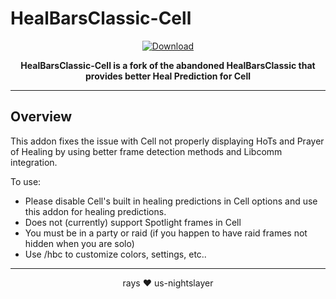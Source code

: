 # HealBarsClassic-Cell

<div align="center">

[![Download](https://img.shields.io/github/downloads/sbv29/HealBarsClassic-Cell/total?style=flat-square)](https://github.com/sbv29/HealBarsClassic-Cell/releases)

**HealBarsClassic-Cell is a fork of the abandoned HealBarsClassic that provides better Heal Prediction for Cell**

</div>

---

## Overview

This addon fixes the issue with Cell not properly displaying HoTs and Prayer of Healing by using better frame detection methods and Libcomm integration.

To use:

- Please disable Cell's built in healing predictions in Cell options and use this addon for healing predictions.
- Does not (currently) support Spotlight frames in Cell
- You must be in a party or raid (if you happen to have raid frames not hidden when you are solo)
- Use /hbc to customize colors, settings, etc..


---

<div align="center">

rays ❤️ us-nightslayer
</div>